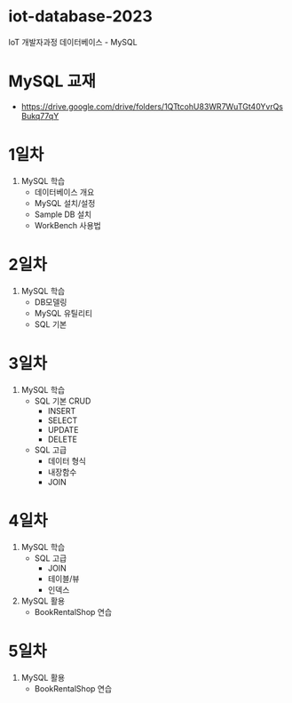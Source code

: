 # iot-database-2023
IoT 개발자과정 데이터베이스 - MySQL

# MySQL 교재
 - https://drive.google.com/drive/folders/1QTtcohU83WR7WuTGt40YvrQsBukq77qY

<!-- # MySQL 설치방법
 - MySQL Community (GPL) Downloads
 - MySQL Installer for Windows
 - 437.3m 다운
 - No thanks, just start my download
 - 커스텀
 - MySQL Servers, workbench, shell/ Connectors-python - x.64, net(c#)- x.86, Documentation - sample ->> 오른쪽으로 넣기
 - Enable 체크->  Servers, workbench, shell, samples 클릭 -> Advanced Options 클릭 - install, Data -> C:\DEV\Tools\MySQL\MySQL Server 8.0 경로변경
 - check requirements 뜨면 하단 2번째 execute 클릭 다운
 - execute -> 계속넘기다가 -> Authenticaion에서 2번째 Legacy체크 (첫번째꺼는 비밀번호 복잡하게 해야됨->회사용) -> 비밀번호 12345-> weak뜨면 ok 
 - 다 설치하고 workbench -> 오른쪽상단 오른쪽3번째꺼 클릭, 왼쪽목록 중단에 Schemas 클릭
 - 책설정 제외하고 요기작성.
 - 설정 - 폰트 - D2Coding 넣기 숫자옆, 맨밑 윈도우8
 - 실행 - sysdm.cpl -> 시스템속성 - 고급 - 환경변수 - 시스템변수 - path - C:\DEV\Tools\MySQL\MySQL Server 8.0\bin 추가
 - https://drive.google.com/drive/folders/1KNAvefMzJpAurCj42-kTQmIoOvUTOe4T - employees 다운
 - -> C:\DEV\Tools\MySQL\Samples and Examples 8.0\employees - 폴더경로 변경 - -> 책내용참고
 - visual code - mysql 설치 - employees 비번 12345 설정
 - sys 절대 지우면 X -->
 
<!-- # MySQL
- PRIMARY KEY == 기본키
- datatype 
    - ()는 글자수
    - 한글쓸때는 nvarchar  
- 백업
    - C드라이브 -> DB_Backup 폴더 생성 -> MySQL - admin - export -> 폴더경로 변경 -> include 체크 -> start -->
<!-- - PK, FK는 데이터 형식, 사이즈가 일치해야됨 -->
<!-- - 한줄 지우기 ctrl+L // 파이선은 ctrl+delete -->

# 1일차
1. MySQL 학습
    - 데이터베이스 개요
    - MySQL 설치/설정
    - Sample DB 설치
    - WorkBench 사용법

# 2일차
1. MySQL 학습
    - DB모델링
    - MySQL 유틸리티
    - SQL 기본

# 3일차
1. MySQL 학습
    - SQL 기본 CRUD
        - INSERT
        - SELECT
        - UPDATE
        - DELETE
    - SQL 고급
        - 데이터 형식
        - 내장함수
        - JOIN

# 4일차
1. MySQL 학습
    - SQL 고급
        - JOIN
        - 테이블/뷰
        - 인덱스
2. MySQL 활용
    - BookRentalShop 연습

# 5일차
1. MySQL 활용
    - BookRentalShop 연습
       